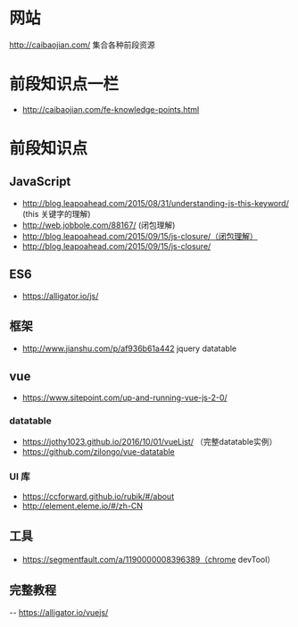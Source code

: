 # 网站
http://caibaojian.com/ 集合各种前段资源
# 前段知识点一栏
- http://caibaojian.com/fe-knowledge-points.html

# 前段知识点
## JavaScript
 - http://blog.leapoahead.com/2015/08/31/understanding-js-this-keyword/ (this 关键字的理解)
 - http://web.jobbole.com/88167/ (闭包理解)
 - http://blog.leapoahead.com/2015/09/15/js-closure/（闭包理解）
 - http://blog.leapoahead.com/2015/09/15/js-closure/
 ## ES6
 - https://alligator.io/js/
 
 ## 框架
 - http://www.jianshu.com/p/af936b61a442 jquery datatable
 ## vue
 
 - https://www.sitepoint.com/up-and-running-vue-js-2-0/
 ### datatable
 - https://jothy1023.github.io/2016/10/01/vueList/ （完整datatable实例）
 - https://github.com/zilongo/vue-datatable
 ### UI 库
 - https://ccforward.github.io/rubik/#/about
 - http://element.eleme.io/#/zh-CN
 ## 工具
 - https://segmentfault.com/a/1190000008396389（chrome devTool）
 ## 完整教程
 -- https://alligator.io/vuejs/
